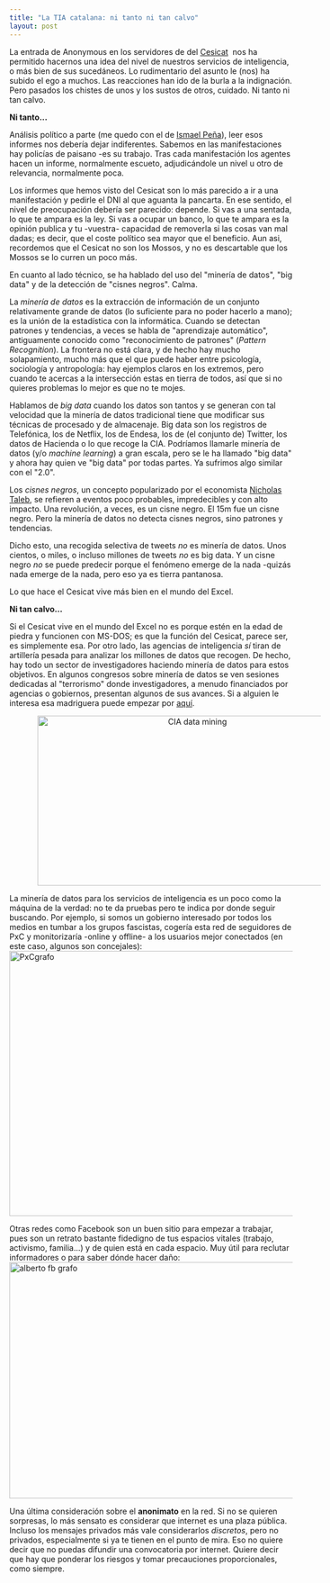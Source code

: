 ```yaml
---
title: "La TIA catalana: ni tanto ni tan calvo"
layout: post
---
```


La entrada de Anonymous en los servidores de del <a href="https://www.cesicat.cat/">Cesicat</a> 
nos ha permitido hacernos una idea del nivel de nuestros servicios de inteligencia, 
o más bien de sus sucedáneos. Lo rudimentario del asunto le (nos) ha subido el ego a muchos. 
Las reacciones han ido de la burla a la indignación. Pero pasados los chistes de unos y los sustos de otros, cuidado. 
Ni tanto ni tan calvo.

**Ni tanto...**

Análisis político a parte (me quedo con el de <a href="http://ictlogy.net/sociedadred/20131028-el-falso-espionaje-del-cesicat-y-el-ciudadano-como-enemigo/">Ismael Peña</a>), 
leer esos informes nos debería dejar indiferentes. 
Sabemos en las manifestaciones hay policías de paisano -es su trabajo. 
Tras cada manifestación los agentes hacen un informe, normalmente escueto, 
adjudicándole un nivel u otro de relevancia, normalmente poca.

Los informes que hemos visto del Cesicat son lo más parecido a ir a una 
manifestación y pedirle el DNI al que aguanta la pancarta. En ese sentido, 
el nivel de preocupación debería ser parecido: depende. Si vas a una sentada, 
lo que te ampara es la ley. Si vas a ocupar un banco, lo que te ampara es la 
opinión publica y tu -vuestra- capacidad de removerla si las cosas van mal dadas; 
es decir, que el coste político sea mayor que el beneficio. Aun asi, recordemos 
que el Cesicat no son los Mossos, y no es descartable que los Mossos se 
lo curren un poco más.

En cuanto al lado técnico, se ha hablado del uso del "minería de datos", 
"big data" y de la detección de "cisnes negros". Calma.

La <em>minería de datos</em> es la extracción de información de un conjunto 
relativamente grande de datos (lo suficiente para no poder hacerlo a mano); 
es la unión de la estadística con la informática. 
Cuando se detectan patrones y tendencias, a veces se habla de "aprendizaje automático", 
antiguamente conocido como "reconocimiento de patrones" (<em>Pattern Recognition</em>). 
La frontera no está clara, y de hecho hay mucho solapamiento, mucho más que el 
que puede haber entre psicología, sociología y antropología: hay ejemplos claros 
en los extremos, pero cuando te acercas a la intersección estas en tierra de todos, 
así que si no quieres problemas lo mejor es que no te mojes.

Hablamos de <em>big data</em> cuando los datos son tantos y se generan con 
tal velocidad que la minería de datos tradicional tiene que modificar sus 
técnicas de procesado y de almacenaje. Big data son los registros de Telefónica, 
los de Netflix, los de Endesa, los de (el conjunto de) Twitter, los datos de 
Hacienda o lo que recoge la CIA. Podríamos llamarle minería de datos 
(y/o <em>machine learning</em>) a gran escala, pero se le ha llamado 
"big data" y ahora hay quien ve "big data" por todas partes. 
Ya sufrimos algo similar con el "2.0".

Los <em>cisnes negros</em>, un concepto popularizado por el economista 
<a href="http://www.casadellibro.com/libro-el-cisne-negro-el-impacto-de-lo-altamente-improbable/9788449320774/1178810">Nicholas Taleb</a>, 
se refieren a eventos poco probables, impredecibles y con alto impacto. 
Una revolución, a veces, es un cisne negro. El 15m fue un cisne negro. 
Pero la minería de datos no detecta cisnes negros, sino patrones y tendencias.

Dicho esto, una recogida selectiva de tweets <em>no</em> es minería de datos. 
Unos cientos, o miles, o incluso millones de tweets <em>no</em> es big data. 
Y un cisne negro <em>no</em> se puede predecir porque el fenómeno emerge 
de la nada -quizás nada emerge de la nada, pero eso ya es tierra pantanosa.

Lo que hace el Cesicat vive más bien en el mundo del Excel.

**Ni tan calvo...**

Si el Cesicat vive en el mundo del Excel no es porque estén en la edad de 
piedra y funcionen con MS-DOS; es que la función del Cesicat, parece ser, 
es simplemente esa. Por otro lado, las agencias de inteligencia <em>sí</em> 
tiran de artillería pesada para analizar los millones de datos que recogen. 
De hecho, hay todo un sector de investigadores haciendo minería de datos
para estos objetivos. En algunos congresos sobre minería de datos se ven 
sesiones dedicadas al "terrorismo" donde investigadores, a menudo financiados 
por agencias o gobiernos, presentan algunos de sus avances. Si a alguien 
le interesa esa madriguera puede empezar por <a href="http://dblp.org/search/#query=terrorism&amp;qp=H1.205:W1.4:F1.4:F2.4:F3.4:F4.4">aquí</a>.

<p style="text-align: center;">
<a href="http://maldekstrakolono.net/wp-content/uploads/2013/10/CIA-data-mining.png"><img class="aligncenter wp-image-472" style="margin-left: 50px; margin-right: 50px;" 
src="http://maldekstrakolono.net/wp-content/uploads/2013/10/CIA-data-mining.png" alt="CIA data mining" width="553" height="302" /></a>
</p>

La minería de datos para los servicios de inteligencia es un poco como la 
máquina de la verdad: no te da pruebas pero te indica por donde seguir 
buscando. Por ejemplo, si somos un gobierno interesado por todos los medios 
en tumbar a los grupos fascistas, cogería esta red de seguidores de 
PxC y monitorizaría -online y offline- a los usuarios mejor conectados 
(en este caso, algunos son concejales):
<a href="http://maldekstrakolono.net/wp-content/uploads/2013/10/PxCgrafo.png">
<img class="aligncenter" src="http://maldekstrakolono.net/wp-content/uploads/2013/10/PxCgrafo.png" alt="PxCgrafo" width="628" height="471" />
</a>


Otras redes como Facebook son un buen sitio 
para empezar a trabajar, pues son un retrato bastante fidedigno de tus 
espacios vitales (trabajo, activismo, familia...) y de quien está en cada espacio. 
Muy útil para reclutar informadores o para saber dónde hacer daño:
<a href="http://maldekstrakolono.net/wp-content/uploads/2013/10/alberto-fb-grafo.png"><img class="aligncenter" 
src="http://maldekstrakolono.net/wp-content/uploads/2013/10/alberto-fb-grafo.png" alt="alberto fb grafo" width="631" height="420" />
</a>

Una última consideración sobre el <strong>anonimato</strong> en la red. 
Si no se quieren sorpresas, lo más sensato es considerar que internet es 
una plaza pública. Incluso los mensajes privados más vale considerarlos <em>discretos</em>, 
pero no privados, especialmente si ya te tienen en el punto de mira. 
Eso no quiere decir que no puedas difundir una convocatoria por internet. 
Quiere decir que hay que ponderar los riesgos y tomar precauciones 
proporcionales, como siempre.
